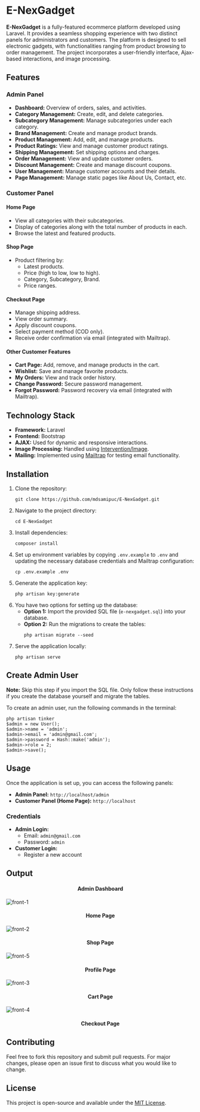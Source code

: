 <body>

<h1>E-NexGadget</h1>
<p><strong>E-NexGadget</strong> is a fully-featured ecommerce platform developed using Laravel. It provides a seamless shopping experience with two distinct panels for administrators and customers. The platform is designed to sell electronic gadgets, with functionalities ranging from product browsing to order management. The project incorporates a user-friendly interface, Ajax-based interactions, and image processing.</p>

<h2>Features</h2>

<h3>Admin Panel</h3>
<ul>
    <li><strong>Dashboard:</strong> Overview of orders, sales, and activities.</li>
    <li><strong>Category Management:</strong> Create, edit, and delete categories.</li>
    <li><strong>Subcategory Management:</strong> Manage subcategories under each category.</li>
    <li><strong>Brand Management:</strong> Create and manage product brands.</li>
    <li><strong>Product Management:</strong> Add, edit, and manage products.</li>
    <li><strong>Product Ratings:</strong> View and manage customer product ratings.</li>
    <li><strong>Shipping Management:</strong> Set shipping options and charges.</li>
    <li><strong>Order Management:</strong> View and update customer orders.</li>
    <li><strong>Discount Management:</strong> Create and manage discount coupons.</li>
    <li><strong>User Management:</strong> Manage customer accounts and their details.</li>
    <li><strong>Page Management:</strong> Manage static pages like About Us, Contact, etc.</li>
</ul>

<h3>Customer Panel</h3>

<h4>Home Page</h4>
<ul>
    <li>View all categories with their subcategories.</li>
    <li>Display of categories along with the total number of products in each.</li>
    <li>Browse the latest and featured products.</li>
</ul>

<h4>Shop Page</h4>
<ul>
    <li>Product filtering by:
        <ul>
            <li>Latest products.</li>
            <li>Price (high to low, low to high).</li>
            <li>Category, Subcategory, Brand.</li>
            <li>Price ranges.</li>
        </ul>
    </li>
</ul>

<h4>Checkout Page</h4>
<ul>
    <li>Manage shipping address.</li>
    <li>View order summary.</li>
    <li>Apply discount coupons.</li>
    <li>Select payment method (COD only).</li>
    <li>Receive order confirmation via email (integrated with Mailtrap).</li>
</ul>

<h4>Other Customer Features</h4>
<ul>
    <li><strong>Cart Page:</strong> Add, remove, and manage products in the cart.</li>
    <li><strong>Wishlist:</strong> Save and manage favorite products.</li>
    <li><strong>My Orders:</strong> View and track order history.</li>
    <li><strong>Change Password:</strong> Secure password management.</li>
    <li><strong>Forgot Password:</strong> Password recovery via email (integrated with Mailtrap).</li>
</ul>

<h2>Technology Stack</h2>
<ul>
    <li><strong>Framework:</strong> Laravel</li>
    <li><strong>Frontend:</strong> Bootstrap</li>
    <li><strong>AJAX:</strong> Used for dynamic and responsive interactions.</li>
    <li><strong>Image Processing:</strong> Handled using <a href="https://image.intervention.io/">Intervention/Image</a>.</li>
    <li><strong>Mailing:</strong> Implemented using <a href="https://mailtrap.io/">Mailtrap</a> for testing email functionality.</li>
</ul>

<h2>Installation</h2>
<ol>
    <li>Clone the repository:
        <pre><code>git clone https://github.com/mdsamipuc/E-NexGadget.git</code></pre>
    </li>
    <li>Navigate to the project directory:
        <pre><code>cd E-NexGadget</code></pre>
    </li>
    <li>Install dependencies:
        <pre><code>composer install</code></pre>
    </li>
    <li>Set up environment variables by copying <code>.env.example</code> to <code>.env</code> and updating the necessary database credentials and Mailtrap configuration:
        <pre><code>cp .env.example .env</code></pre>
    </li>
    <li>Generate the application key:
        <pre><code>php artisan key:generate</code></pre>
    </li>
    <li>You have two options for setting up the database:
        <ul>
            <li><strong>Option 1:</strong> Import the provided SQL file (<code>e-nexgadget.sql</code>) into your database.</li>
            <li><strong>Option 2:</strong> Run the migrations to create the tables:
                <pre><code>php artisan migrate --seed</code></pre>
            </li>
        </ul>
    </li>
    <li>Serve the application locally:
        <pre><code>php artisan serve</code></pre>
    </li>
</ol>

<h2>Create Admin User</h2>
<p><strong>Note:</strong> Skip this step if you import the SQL file. Only follow these instructions if you create the database yourself and migrate the tables.</p>
<p>To create an admin user, run the following commands in the terminal:</p>
<pre><code>php artisan tinker
$admin = new User();
$admin->name = 'admin';
$admin->email = 'admin@gmail.com';
$admin->password = Hash::make('admin');
$admin->role = 2;
$admin->save();
</code></pre>


<h2>Usage</h2>
<p>Once the application is set up, you can access the following panels:</p>
<ul>
    <li><strong>Admin Panel:</strong> <code>http://localhost/admin</code></li>
    <li><strong>Customer Panel (Home Page):</strong> <code>http://localhost</code></li>
</ul>

<h3>Credentials</h3>
<ul>
    <li><strong>Admin Login:</strong>
        <ul>
            <li>Email: <code>admin@gmail.com</code></li>
            <li>Password: <code>admin</code></li>
        </ul>
    </li>
    <li><strong>Customer Login:</strong>
        <ul>
            <li>Register a new account</li>
        </ul>
    </li>
</ul>

## Output


<h4 align="center">Admin Dashboard </h4>

![front-1](https://github.com/user-attachments/assets/9ba93de8-9045-4f6b-8b9d-0c8a46e607a9)

<h4 align="center">Home Page </h4>

![front-2](https://github.com/user-attachments/assets/cdbc7b31-7681-4645-b770-f42a50bd6b04)

<h4 align="center">Shop Page </h4>

![front-5](https://github.com/user-attachments/assets/aef62e6a-fefd-4d36-b255-8483043f3930)

<h4 align="center">Profile Page </h4>

![front-3](https://github.com/user-attachments/assets/d9ef7113-b9f2-4390-90db-807a0776f0e5)

<h4 align="center">Cart Page </h4>

![front-4](https://github.com/user-attachments/assets/ca3f35f8-76af-4438-ae5b-7afa3b85eeec)

<h4 align="center">Checkout Page </h4>

<h2>Contributing</h2>
<p>Feel free to fork this repository and submit pull requests. For major changes, please open an issue first to discuss what you would like to change.</p>

<h2>License</h2>
<p>This project is open-source and available under the <a href="LICENSE">MIT License</a>.</p>

</body>
